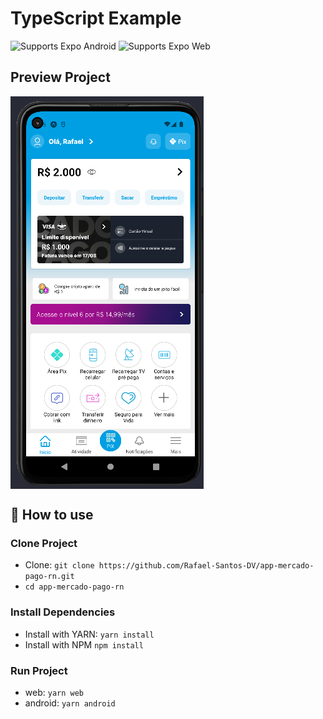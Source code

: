 # TypeScript Example

<p>
  <!-- Android -->
  <img alt="Supports Expo Android" longdesc="Supports Expo Android" src="https://img.shields.io/badge/Android-4630EB.svg?style=flat-square&logo=ANDROID&labelColor=A4C639&logoColor=fff" />
  <!-- Web -->
  <img alt="Supports Expo Web" longdesc="Supports Expo Web" src="https://img.shields.io/badge/web-4630EB.svg?style=flat-square&logo=GOOGLE-CHROME&labelColor=4285F4&logoColor=fff" />
</p>

## Preview Project

 <img alt="App Mercado pago" src="./.github/screen.png" align="center" />

## 🚀 How to use

### Clone Project

- Clone: `git clone https://github.com/Rafael-Santos-DV/app-mercado-pago-rn.git`
- `cd app-mercado-pago-rn`

### Install Dependencies

- Install with YARN: `yarn install`
- Install with NPM `npm install`

### Run Project

- web: `yarn web`
- android: `yarn android`
